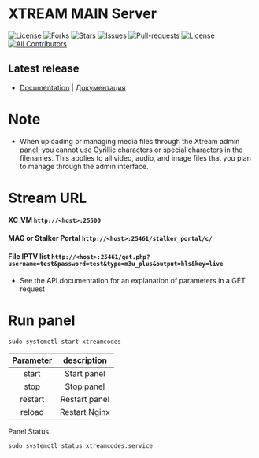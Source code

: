 # XTREAM MAIN Server

[![License](https://img.shields.io/github/license/Vateron-Media/Xtream_main)](LICENSE)
[![Forks](https://img.shields.io/github/forks/Vateron-Media/Xtream_main?style=flat)](https://github.com/Vateron-Media/Xtream_main/fork)
[![Stars](https://img.shields.io/github/stars/Vateron-Media/Xtream_main?style=flat)](https://github.com/Vateron-Media/Xtream_main/stargazers)
[![Issues](https://img.shields.io/github/issues/Vateron-Media/Xtream_main)](https://github.com/Vateron-Media/Xtream_main/issues)
[![Pull-requests](https://img.shields.io/github/issues-pr/Vateron-Media/Xtream_main)](https://github.com/Vateron-Media/Xtream_main/pulls)
[![License](https://img.shields.io/github/v/release/Vateron-Media/Xtream_main?label=Release%20Main&color=green)](https://github.com/Vateron-Media/Xtream_main/releases)
[![All Contributors](https://img.shields.io/badge/all_contributors-2-orange.svg)](CONTRIBUTORS.md)

## Latest release
- [Documentation](https://github.com/Vateron-Media/Xtream_main/blob/main/doc/en/main-page.md) | [Документация](https://github.com/Vateron-Media/Xtream_main/blob/main/doc/ru/main-page.md)


# Note

* When uploading or managing media files through the Xtream admin panel, you cannot use Cyrillic characters or special characters in the filenames. This applies to all video, audio, and image files that you plan to manage through the admin interface.

# Stream URL
#### **XC_VM** `http://<host>:25500`
#### **MAG or Stalker Portal** `http://<host>:25461/stalker_portal/c/`
#### **File IPTV list** `http://<host>:25461/get.php?username=test&password=test&type=m3u_plus&output=hls&key=live`
* See the API documentation for an explanation of parameters in a GET request

# Run panel

```
sudo systemctl start xtreamcodes
```
| Parameter |description |
| :---:   | :---: |
| start | Start panel |
| stop | Stop panel |
| restart | Restart panel |
| reload | Restart Nginx |

Panel Status
```
sudo systemctl status xtreamcodes.service 
```